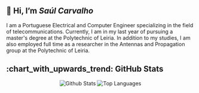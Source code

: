 <!DOCTYPE html>
<html>
 <head>
 </head>
 
<body>

 <h2> 👋 Hi, I’m <i> Saúl Carvalho </i> </h2>
I am a Portuguese Electrical and Computer Engineer specializing in the field of telecommunications. Currently, I am in my last year of pursuing a master's degree at the Polytechnic of Leiria. In addition to my studies, I am also employed full time as a researcher in the Antennas and Propagation group at the Polytechnic of Leiria.




<h2> :chart_with_upwards_trend: GitHub Stats </h2>

<p align="center">
 <img alt="Github Stats"  src="https://github-readme-stats.vercel.app/api?username=saulcarvalho&show_icons=true&icon_color=e67905&count_private=false&theme=vue-dark&hide_border=true&bg_color=0D1117&title_color=c3db09" /> 
 <img alt="Top Languages" src="https://github-readme-stats.vercel.app/api/top-langs/?username=saulcarvalho&layout=compact&theme=vue-dark&hide_border=true&bg_color=0D1117&title_color=c3db09" />
</p>

</body>
</html>
